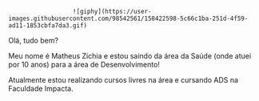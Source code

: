                       ![giphy](https://user-images.githubusercontent.com/98542561/158422598-5c66c1ba-251d-4f59-ad11-1853cbfa7da3.gif)

Olá, tudo bem?

Meu nome é Matheus Zichia e estou saindo da área da Saúde (onde atuei por 10 anos)
para a área de Desenvolvimento!

Atualmente estou realizando cursos livres na área e cursando ADS na Faculdade Impacta.

<!--
**matheuszichia/matheuszichia** is a ✨ _special_ ✨ repository because its `README.md` (this file) appears on your GitHub profile.

Here are some ideas to get you started:

- 🔭 I’m currently working on ...
- 🌱 I’m currently learning ...
- 👯 I’m looking to collaborate on ...
- 🤔 I’m looking for help with ...
- 💬 Ask me about ...
- 📫 How to reach me: ...
- 😄 Pronouns: ...![Uploading giphy.gif…]()

- ⚡ Fun fact: ...
-->
